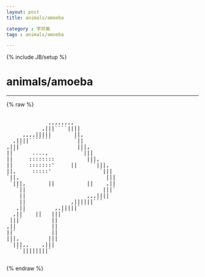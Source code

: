 ```yaml
---
layout: post
title: animals/amoeba
category : 字符画
tags : animals/amoeba
---
```

{% include JB/setup %}
# animals/amoeba
---
{% raw %}
<pre>

             ,,,,,,,,
           ,|||````||||
     ,,,,|||||       ||,
  ,||||```````       `||
,|||`                 |||,
||`     ....,          `|||
||     ::::::::          |||,
||     :::::::&#039;     ||    ``|||,
||,     :::::&#039;               `|||
`||,                           |||
 `|||,       ||          ||    ,||
   `||                        |||`
    ||                   ,,,||||
    ||              ,||||||```
   ,||         ,,|||||`
  ,||`   ||   |||`
 |||`         ||
,||           ||
||`           ||
|||,         |||
 `|||,,    ,|||
   ``||||||||`
 </pre>
{% endraw %}
